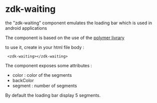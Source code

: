 # zdk-waiting

the "zdk-waiting" component emulates the loading bar which is used in android applications

The component is based on the use of the [polymer livrary](http://www.polymer-projet.org)

to use it, create in your html file body :

	 <zdk-waiting></zdk-waiting>

The component exposes some attributes :

  - color : color of the segments
  - backColor
  - segment : number of segments
  
By default the loading bar display 5 segments.
 
